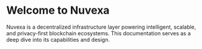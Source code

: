 # Welcome to Nuvexa

Nuvexa is a decentralized infrastructure layer powering intelligent, scalable, and privacy-first blockchain ecosystems. This documentation serves as a deep dive into its capabilities and design.